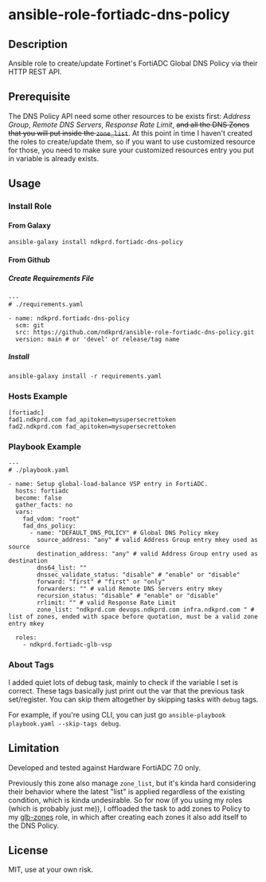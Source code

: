 # ansible-role-fortiadc-dns-policy

## Description

Ansible role to create/update Fortinet's FortiADC Global DNS Policy via their HTTP REST API. 

## Prerequisite

The DNS Policy API need some other resources to be exists first: *Address Group*, *Remote DNS Servers*, *Response Rate Limit*, ~~and all the DNS Zones that you will put inside the `zone_list`~~. At this point in time I haven't created the roles to create/update them, so if you want to use customized resource for those, you need to make sure your customized resources entry you put in variable is already exists.

## Usage

### Install Role

#### From Galaxy

```
ansible-galaxy install ndkprd.fortiadc-dns-policy
```

#### From Github

##### Create Requirements File

```
---
# ./requirements.yaml

- name: ndkprd.fortiadc-dns-policy
  scm: git
  src: https://github.com/ndkprd/ansible-role-fortiadc-dns-policy.git
  version: main # or 'devel' or release/tag name
```

##### Install

```
ansible-galaxy install -r requirements.yaml
```

### Hosts Example

```
[fortiadc]
fad1.ndkprd.com fad_apitoken=mysupersecrettoken
fad2.ndkprd.com fad_apitoken=mysupersecrettoken
```

### Playbook Example

```
---
# ./playbook.yaml

- name: Setup global-load-balance VSP entry in FortiADC.
  hosts: fortiadc
  become: false
  gather_facts: no
  vars:
    fad_vdom: "root"
    fad_dns_policy:
      - name: "DEFAULT_DNS_POLICY" # Global DNS Policy mkey
        source_address: "any" # valid Address Group entry mkey used as source
        destination_address: "any" # valid Address Group entry used as destination
        dns64_list: ""
        dnssec_validate_status: "disable" # "enable" or "disable"
        forward: "first" # "first" or "only"
        forwarders: "" # valid Remote DNS Servers entry mkey
        recursion_status: "disable" # "enable" or "disable"
        rrlimit: "" # valid Response Rate Limit 
        zone_list: "ndkprd.com devops.ndkprd.com infra.ndkprd.com " # list of zones, ended with space before quotation, must be a valid zone entry mkey

  roles:
    - ndkprd.fortiadc-glb-vsp

```

### About Tags

I added quiet lots of debug task, mainly to check if the variable I set is correct. These tags basically just print out the var that the previous task set/register. You can skip them altogether by skipping tasks with `debug` tags.

For example, if you're using CLI, you can just go `ansible-playbook playbook.yaml --skip-tags debug`.

## Limitation

Developed and tested against Hardware FortiADC 7.0 only.

Previously this zone also manage `zone_list`, but it's kinda hard considering their behavior where the latest "list" is applied regardless of the existing condition, which is kinda undesirable. So for now (if you using my roles (which is probably just me)), I offloaded the task to add zones to Policy to my [glb-zones](https://github.com/ndkprd/ansible-role-fortiadc-dns-zones) role, in which after creating each zones it also add itself to the DNS Policy.

## License

MIT, use at your own risk.
